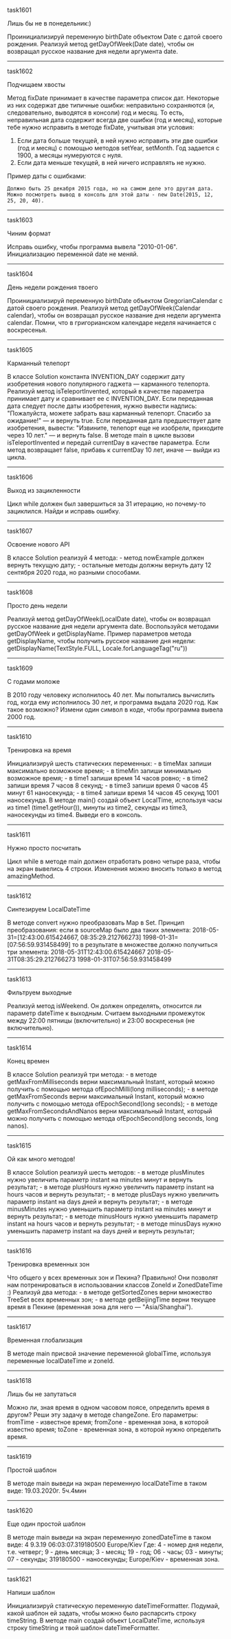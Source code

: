 task1601

Лишь бы не в понедельник:)

Проинициализируй переменную birthDate объектом Date с датой своего рождения. Реализуй метод getDayOfWeek(Date date), 
чтобы он возвращал русское название дня недели аргумента date.

***

task1602

Подчищаем хвосты

Метод fixDate принимает в качестве параметра список дат. Некоторые из них содержат две типичные ошибки: неправильно 
сохраняются (и, следовательно, выводятся в консоли) год и месяц. То есть, неправильная дата содержит всегда две ошибки 
(год и месяц), которые тебе нужно исправить в методе fixDate, учитывая эти условия:
1. Если дата больше текущей, в ней нужно исправить эти две ошибки (год и месяц) с помощью методов setYear, setMonth. 
Год задается с 1900, а месяцы нумеруются с нуля.
2. Если дата меньше текущей, в ней ничего исправлять не нужно.

Пример даты с ошибками:

    Должно быть 25 декабря 2015 года, но на самом деле это другая дата.
    Можно посмотреть вывод в консоль для этой даты - new Date(2015, 12, 25, 20, 40).
    
***

task1603

Чиним формат

Исправь ошибку, чтобы программа вывела "2010-01-06". Инициализацию переменной date не меняй.

***

task1604

День недели рождения твоего

Проинициализируй переменную birthDate объектом GregorianCalendar с датой своего рождения. Реализуй метод 
getDayOfWeek(Calendar calendar), чтобы он возвращал русское название дня недели аргумента calendar. Помни, что в 
григорианском календаре неделя начинается с воскресенья.

***

task1605

Карманный телепорт

В классе Solution константа INVENTION_DAY содержит дату изобретения нового популярного гаджета — карманного телепорта. 
Реализуй метод isTeleportInvented, который в качестве параметра принимает дату и сравнивает ее с INVENTION_DAY. Если 
переданная дата следует после даты изобретения, нужно вывести надпись: "Пожалуйста, можете забрать ваш карманный 
телепорт. Спасибо за ожидание!" — и вернуть true. Если переданная дата предшествует дате изобретения, вывести: 
"Извините, телепорт еще не изобрели, приходите через 10 лет." — и вернуть false. В методе main в цикле вызови 
isTeleportInvented и передай currentDay в качестве параметра. Если метод возвращает false, прибавь к currentDay 10 лет, 
иначе — выйди из цикла.

***

task1606

Выход из зацикленности

Цикл while должен был завершиться за 31 итерацию, но почему-то зациклился. Найди и исправь ошибку.

***

task1607

Освоение нового API

В классе Solution реализуй 4 метода: - метод nowExample должен вернуть текущую дату; - остальные методы должны вернуть 
дату 12 сентября 2020 года, но разными способами.

***

task1608

Просто день недели

Реализуй метод getDayOfWeek(LocalDate date), чтобы он возвращал русское название дня недели аргумента date. 
Воспользуйся методами getDayOfWeek и getDisplayName. Пример параметров метода getDisplayName, чтобы получить русское 
название дня недели: getDisplayName(TextStyle.FULL, Locale.forLanguageTag("ru"))

***

task1609

С годами моложе

В 2010 году человеку исполнилось 40 лет. Мы попытались вычислить год, когда ему исполнилось 30 лет, и программа выдала 
2020 год. Как такое возможно? Измени один символ в коде, чтобы программа вывела 2000 год.

***

task1610

Тренировка на время

Инициализируй шесть статических переменных: - в timeMax запиши максимально возможное время; - в timeMin запиши 
минимально возможное время; - в time1 запиши время 14 часов ровно; - в time2 запиши время 7 часов 8 секунд; - в time3 
запиши время 0 часов 45 минут 61 наносекунда; - в time4 запиши время 14 часов 45 секунд 1001 наносекунда. В методе 
main() создай объект LocalTime, используя часы из time1 (time1.getHour()), минуты из time2, секунды из time3, 
наносекунды из time4. Выведи его в консоль.

***

task1611

Нужно просто посчитать

Цикл while в методе main должен отработать ровно четыре раза, чтобы на экран вывелись 4 строки. Изменения можно вносить 
только в метод amazingMethod.

***

task1612

Синтезируем LocalDateTime

В методе convert нужно преобразовать Map в Set. Принцип преобразования: если в sourceMap было два таких элемента: 
2018-05-31=[12:43:00.615424667, 08:35:29.212766273] 1998-01-31=[07:56:59.931458499] то в результате в множестве должно 
получиться три элемента: 2018-05-31T12:43:00.615424667 2018-05-31T08:35:29.212766273 1998-01-31T07:56:59.931458499

***

task1613

Фильтруем выходные

Реализуй метод isWeekend. Он должен определять, относится ли параметр dateTime к выходным. Считаем выходными промежуток 
между 22:00 пятницы (включительно) и 23:00 воскресенья (не включительно).

***

task1614

Конец времен

В классе Solution реализуй три метода: - в методе getMaxFromMilliseconds верни максимальный Instant, который можно 
получить с помощью метода ofEpochMilli(long milliseconds); - в методе getMaxFromSeconds верни максимальный Instant, 
который можно получить с помощью метода ofEpochSecond(long seconds); - в методе getMaxFromSecondsAndNanos верни 
максимальный Instant, который можно получить с помощью метода ofEpochSecond(long seconds, long nanos).

***

task1615

Ой как много методов!

В классе Solution реализуй шесть методов: - в методе plusMinutes нужно увеличить параметр instant на minutes минут и 
вернуть результат; - в методе plusHours нужно увеличить параметр instant на hours часов и вернуть результат; - в методе 
plusDays нужно увеличить параметр instant на days дней и вернуть результат; - в методе minusMinutes нужно уменьшить 
параметр instant на minutes минут и вернуть результат; - в методе minusHours нужно уменьшить параметр instant на hours 
часов и вернуть результат; - в методе minusDays нужно уменьшить параметр instant на days дней и вернуть результат;

***

task1616

Тренировка временных зон

Что общего у всех временных зон и Пекина? Правильно! Они позволят нам потренироваться в использовании классов ZoneId и 
ZonedDateTime :) Реализуй два метода: - в методе getSortedZones верни множество TreeSet всех временных зон; - в методе 
getBeijingTime верни текущее время в Пекине (временная зона для него — "Asia/Shanghai").

***

task1617

Временная глобализация

В методе main присвой значение переменной globalTime, используя переменные localDateTime и zoneId.

***

task1618

Лишь бы не запутаться

Можно ли, зная время в одном часовом поясе, определить время в другом? Реши эту задачу в методе changeZone. Его 
параметры: fromTime - известное время; fromZone - временная зона, в которой известно время; toZone - временная зона, в 
которой нужно определить время.

***

task1619

Простой шаблон

В методе main выведи на экран переменную localDateTime в таком виде: 19.03.2020г. 5ч.4мин

***

task1620

Еще один простой шаблон

В методе main выведи на экран переменную zonedDateTime в таком виде: 4 9.3.19 06:03:07.319180500 Europe/Kiev Где: 4 - 
номер дня недели, т.е. четверг; 9 - день месяца; 3 - месяц; 19 - год; 06 - часы; 03 - минуты; 07 - секунды; 319180500 - 
наносекунды; Europe/Kiev - временная зона.

***

task1621

Напиши шаблон

Инициализируй статическую переменную dateTimeFormatter. Подумай, какой шаблон ей задать, чтобы можно было распарсить 
строку timeString. В методе main создай объект LocalDateTime, используя строку timeString и твой шаблон 
dateTimeFormatter.
